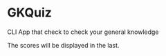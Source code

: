 # GKQuiz
CLI App that check to check your general knowledge

The scores will be displayed in the last.

